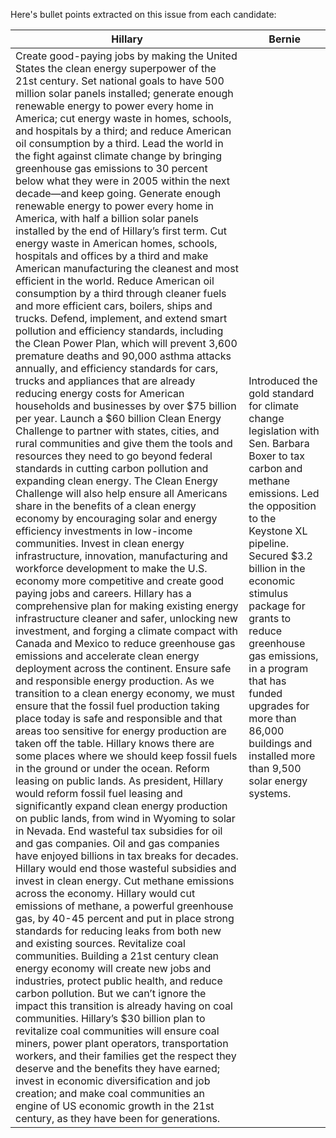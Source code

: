 Here's bullet points extracted on this issue from each candidate:

| Hillary | Bernie |
| ------  | -----  |
|  Create good-paying jobs by making the United States the clean energy superpower of the 21st century.  Set national goals to have 500 million solar panels installed; generate enough renewable energy to power every home in America; cut energy waste in homes, schools, and hospitals by a third; and reduce American oil consumption by a third. Lead the world in the fight against climate change by bringing greenhouse gas emissions to 30 percent below what they were in 2005 within the next decade—and keep going. Generate enough renewable energy to power every home in America, with half a billion solar panels installed by the end of Hillary’s first term.  Cut energy waste in American homes, schools, hospitals and offices by a third and make American manufacturing the cleanest and most efficient in the world. Reduce American oil consumption by a third through cleaner fuels and more efficient cars, boilers, ships and trucks. Defend, implement, and extend smart pollution and efficiency standards, including the Clean Power Plan, which will prevent 3,600 premature deaths and  90,000 asthma attacks annually, and efficiency standards for cars, trucks and appliances that are already reducing energy costs for American households and businesses by over $75 billion per year. Launch a $60 billion Clean Energy Challenge to partner with states, cities, and rural communities and give them the tools and resources they need to go beyond federal standards in cutting carbon pollution and expanding clean energy. The Clean Energy Challenge will also help ensure all Americans share in the benefits of a clean energy economy by encouraging solar and energy efficiency investments in low-income communities.  Invest in clean energy infrastructure, innovation, manufacturing and workforce development to make the U.S. economy more competitive and create good paying jobs and careers. Hillary has a comprehensive plan for making existing energy infrastructure cleaner and safer, unlocking new investment, and forging a climate compact with Canada and Mexico to reduce greenhouse gas emissions and accelerate clean energy deployment across the continent. Ensure safe and responsible energy production. As we transition to a clean energy economy, we must ensure that the fossil fuel production taking place today is safe and responsible and that areas too sensitive for energy production are taken off the table. Hillary knows there are some places where we should keep fossil fuels in the ground or under the ocean. Reform leasing on public lands. As president, Hillary would reform fossil fuel leasing and significantly expand clean energy production on public lands, from wind in Wyoming to solar in Nevada.  End wasteful tax subsidies for oil and gas companies. Oil and gas companies have enjoyed billions in tax breaks for decades. Hillary would end those wasteful subsidies and invest in clean energy.  Cut methane emissions across the economy. Hillary would cut emissions of methane, a powerful greenhouse gas, by 40-45 percent and put in place strong standards for reducing leaks from both new and existing sources. Revitalize coal communities. Building a 21st century clean energy economy will create new jobs and industries, protect public health, and reduce carbon pollution. But we can’t ignore the impact this transition is already having on coal communities. Hillary’s $30 billion plan to revitalize coal communities will ensure coal miners, power plant operators, transportation workers, and their families get the respect they deserve and the benefits they have earned; invest in economic diversification and job creation; and make coal communities an engine of US economic growth in the 21st century, as they have been for generations. | Introduced the gold standard for climate change legislation with Sen. Barbara Boxer to tax carbon and methane emissions. Led the opposition to the Keystone XL pipeline. Secured $3.2 billion in the economic stimulus package for grants to reduce greenhouse gas emissions, in a program that has funded upgrades for more than 86,000 buildings and installed more than 9,500 solar energy systems. |